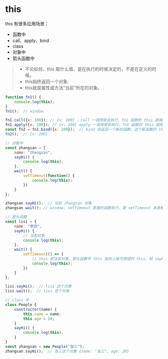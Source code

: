 # this

this 有很多应用场景：

- 函数中
- call、apply、bind
- class
- 对象中
- 箭头函数中

> - 不论如何，this 取什么值，是在执行的时候决定的，不是在定义的时候。
> - this始终返回一个对象.
> - this就是属性或方法“当前”所在的对象。

```javascript
function fn1() {
    console.log(this);
}
fn1();  // window

fn1.call({x: 100}); // {x: 100} ，call 一调用就会执行，fn1 函数的 this 就指向 call 方法第一个参数
fn1.apply({x: 100}); // {x: 100} apply 一调用就会执行，fn1 函数的 this 就指向 apply 方法第一个参数
const fn2 = fn1.bind({x: 200});  // bind 会返回一个新的函数，这个新函数的 this 就指向 bind 第一个参数
fn2();  // {x: 200}
```

```javascript
// 对象中
const zhangsan = {
    name: "zhangsan",
    sayHi() {
        console.log(this);        
    },
    wait() {
        setTimeout(function() {
            console.log(this);
        })
    }
};

zhangsan.sayHi();  // 当前 zhangsan 对象
zhangsan.wait(); // window, setTimeout 里面的函数执行，是 setTimeout 本身触发的执行，并非是当前对象触发
```

```javascript
// 箭头函数
const lisi = {
    name: "李四",
    sayHi() {
        // 当前对象
        console.log(this);
    },
    wait() {
        setTimeout(() => {
            // this 即当前对象，箭头函数中 this 指向上级作用域的 this，和 sayHi 中 this 一样
            console.log(this);
        })
    }
};

lisi.sayHi();  // lisi 这个对象
lisi.wait();  // lisi 这个对象
```

```javascript
// class 中
class People {
    constructor(name) {
        this.name = name;
        this.age = 20;
    }
    sayHi() {
        console.log(this);
    }
}
const zhangsan = new People("张三");
zhangsan.sayHi();  // 张三这个对象 {name: "张三", age: 20}
```